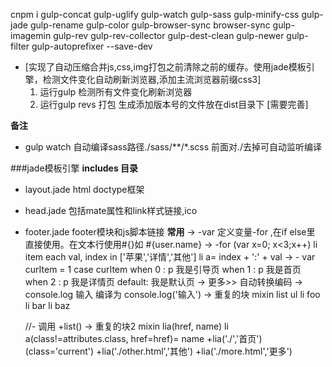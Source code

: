 ﻿
cnpm i gulp-concat gulp-uglify  gulp-watch gulp-sass gulp-minify-css gulp-jade gulp-rename gulp-color gulp-browser-sync browser-sync gulp-imagemin gulp-rev gulp-rev-collector gulp-dest-clean gulp-newer gulp-filter gulp-autoprefixer --save-dev
* [实现了自动压缩合并js,css,img打包之前清除之前的缓存。使用jade模板引擎，检测文件变化自动刷新浏览器,添加主流浏览器前缀css3] 
  1. 运行gulp 检测所有文件变化刷新浏览器
  2. 运行gulp revs 打包 生成添加版本号的文件放在dist目录下 [需要完善]


**备注**
* gulp watch 自动编译sass路径./sass/**/*.scss 前面对./去掉可自动监听编译

###jade模板引擎
**includes 目录**
* layout.jade html doctype框架
* head.jade 包括mate属性和link样式链接,ico
* footer.jade footer模块和js脚本链接
**常用**
-> -var 定义变量-for ,在if else里 直接使用。在文本行使用#{}如 #{user.name}
-> -for (var x=0; x<3;x++)
   li item
   each val, index in ['苹果','详情','其他']
       li
           a= index + ':' + val
-> - var curItem = 1
   case curItem
     when 0 : p 我是引导页
     when 1 : p 我是首页
     when 2 : p 我是详情页
     default: 我是默认页
-> 更多>>  自动转换编码
-> console.log 输入  编译为 console.log('输入')
-> 重复的块
    mixin list
      ul
        li foo
        li bar
        li baz

    //- 调用
    +list()
-> 重复的块2
 mixin lia(href, name)
    li
      a(class!=attributes.class, href=href)= name
  +lia('./','首页')(class='current')
  +lia('./other.html','其他')
  +lia('./more.html','更多')


